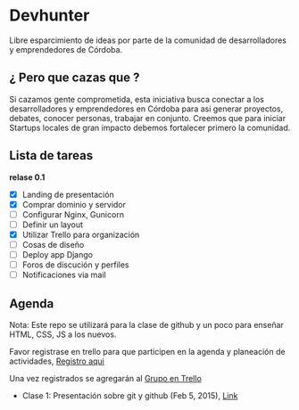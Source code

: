 Devhunter
=========

Libre esparcimiento de ideas por parte de la comunidad de desarrolladores y emprendedores de Córdoba.

## ¿ Pero que cazas que ?

Si cazamos gente comprometida, esta iniciativa busca conectar a los desarrolladores y emprendedores en Córdoba para asi generar proyectos, debates, conocer personas, trabajar en conjunto. Creemos que para iniciar Startups locales de gran impacto debemos fortalecer primero la comunidad.


## Lista de tareas
**relase 0.1**
- [x] Landing de presentación
- [x] Comprar dominio y servidor
- [ ] Configurar Nginx, Gunicorn
- [ ] Definir un layout
- [x] Utilizar Trello para organización
- [ ] Cosas de diseño
- [ ] Deploy app Django
- [ ] Foros de discución y perfiles
- [ ] Notificaciones via mail

## Agenda

Nota: Este repo se utilizará para la clase de github y un poco para enseñar HTML, CSS, JS a los nuevos.

Favor registrase en trello para que participen en la agenda y planeación de actividades, [Registro aqui](https://trello.com/uzi200/recommend) 

Una vez registrados se agregarán al [Grupo en Trello](https://trello.com/b/vbgSpQZs/tareas-devhunter)

- Clase 1: Presentación sobre git y github (Feb 5, 2015), [Link](http://juliocesar.io/talks/2014/11/28/git-y-github-like-a-boss/)


